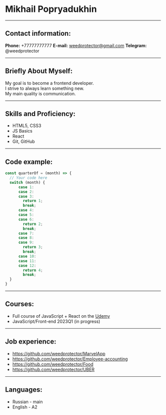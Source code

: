 # Mikhail Popryadukhin
***
## Contact information:

**Phone:** +77777777777
**E-mail:** weedprotector@gmail.com
**Telegram:** @weedprotector
***
## Briefly About Myself:

My goal is to become a frontend developer.\
I strive to always learn something new.\
My main quality is communication.
***
## Skills and Proficiency:

* HTML5, CSS3
* JS Basics
* React
* Git, GitHub
***
## Code example:

```javascript
const quarterOf = (month) => {
  // Your code here
  switch (month) {
      case 1:
      case 2:
      case 3: 
        return 1;
        break;
      case 4:
      case 5:
      case 6:
        return 2;
        break;
      case 7:
      case 8:
      case 9:
        return 3;
        break;
      case 10:
      case 11:
      case 12:
        return 4;
        break;
  }
}
```
***
## Courses:

* Full course of JavaScript + React on the [Udemy](www.udemy.com)
* JavaScript/Front-end 2023Q1 (in progress)
***
## Job experience:

* https://github.com/weedprotector/MarvelApp
* https://github.com/weedprotector/Employee-accounting
* https://github.com/weedprotector/Food
* https://github.com/weedprotector/UBER
***
## Languages:

* Russian - main
* English - A2


